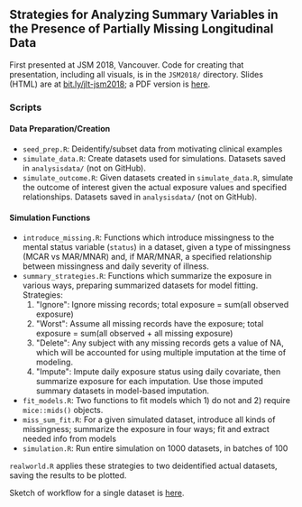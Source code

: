 ## Strategies for Analyzing Summary Variables in the Presence of Partially Missing Longitudinal Data

First presented at JSM 2018, Vancouver. Code for creating that presentation, including all visuals, is in the `JSM2018/` directory. Slides (HTML) are at [bit.ly/jlt-jsm2018](https://jenthompson.me/slides/jsm2018/jsm2018#1); a PDF version is [here](https://github.com/jenniferthompson/MissSumVars/blob/master/JSM2018/jsm2018_slides.pdf).

### Scripts

#### Data Preparation/Creation

- `seed_prep.R`: Deidentify/subset data from motivating clinical examples
- `simulate_data.R`: Create datasets used for simulations. Datasets saved in
`analysisdata/` (not on GitHub).
- `simulate_outcome.R`: Given datasets created in `simulate_data.R`, simulate
the outcome of interest given the actual exposure values and specified
relationships. Datasets saved in `analysisdata/` (not on GitHub).

#### Simulation Functions

- `introduce_missing.R`: Functions which introduce missingness to the mental
status variable (`status`) in a dataset, given a type of missingness (MCAR vs
MAR/MNAR) and, if MAR/MNAR, a specified relationship between missingness and
daily severity of illness.
- `summary_strategies.R`: Functions which summarize the exposure in various ways,
preparing summarized datasets for model fitting. Strategies:
    1. "Ignore": Ignore missing records; total exposure = sum(all observed exposure)
    1. "Worst": Assume all missing records have the exposure; total exposure = sum(all observed + all missing exposure)
    1. "Delete": Any subject with any missing records gets a value of NA, which will be accounted for using multiple imputation at the time of modeling.
    1. "Impute": Impute daily exposure status using daily covariate, then summarize exposure for each imputation. Use those imputed summary datasets in model-based imputation.
- `fit_models.R`: Two functions to fit models which 1) do not and 2) require `mice::mids()` objects.
- `miss_sum_fit.R`: For a given simulated dataset, introduce all kinds of missingness; summarize the exposure in four ways; fit and extract needed info from models
- `simulation.R`: Run entire simulation on 1000 datasets, in batches of 100

`realworld.R` applies these strategies to two deidentified actual datasets, saving the results to be plotted.

Sketch of workflow for a single dataset is [here](https://htmlpreview.github.io/?https://github.com/jenniferthompson/MissSumVars/blob/master/workflow.html).